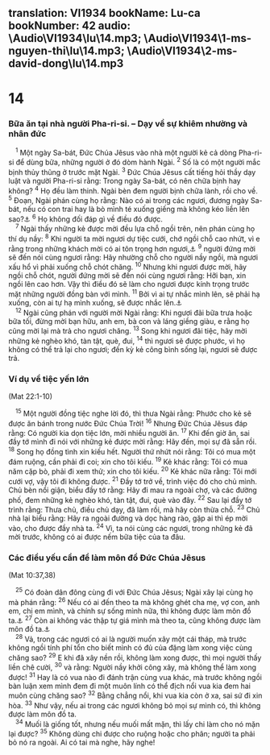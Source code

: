 translation: VI1934
bookName: Lu-ca 
bookNumber: 42
audio: \Audio\VI1934\lu\14.mp3; \Audio\VI1934\1-ms-nguyen-thi\lu\14.mp3; \Audio\VI1934\2-ms-david-dong\lu\14.mp3
-------

<div class="title"><h1>14</h1><h3>Bữa ăn tại nhà người Pha-ri-si. – Dạy về sự khiêm nhường và nhân đức</h3></div>
<span class="verse lu_14_1"> <sup>1</sup> Một ngày Sa-bát, Đức Chúa Jêsus vào nhà một người kẻ cả dòng Pha-ri-si để dùng bữa, những người ở đó dòm hành Ngài. </span>
<span class="verse lu_14_2"><sup>2</sup> Số là có một người mắc bịnh thủy thũng ở trước mặt Ngài. </span>
<span class="verse lu_14_3"><sup>3</sup> Đức Chúa Jêsus cất tiếng hỏi thầy dạy luật và người Pha-ri-si rằng: Trong ngày Sa-bát, có nên chữa bịnh hay không? </span>
<span class="verse lu_14_4"><sup>4</sup> Họ đều làm thinh. Ngài bèn đem người bịnh chữa lành, rồi cho về. </span>
<span class="verse lu_14_5"><sup>5</sup> Đoạn, Ngài phán cùng họ rằng: Nào có ai trong các ngươi, đương ngày Sa-bát, nếu có con trai hay là bò mình té xuống giếng mà không kéo liền lên sao?<a data-toggle="tooltip" data-placement="bottom" title="Mat 12:11">⚓</a></span>
<span class="verse lu_14_6"><sup>6</sup> Họ không đối đáp gì về điều đó được. <br/></span>
<span class="verse lu_14_7"> <sup>7</sup> Ngài thấy những kẻ được mời đều lựa chỗ ngồi trên, nên phán cùng họ thí dụ nầy: </span>
<span class="verse lu_14_8"><sup>8</sup> Khi người ta mời ngươi dự tiệc cưới, chớ ngồi chỗ cao nhứt, vì e rằng trong những khách mời có ai tôn trọng hơn ngươi,<a data-toggle="tooltip" data-placement="bottom" title="Ch 25:6-7">⚓</a></span>
<span class="verse lu_14_9"><sup>9</sup> người đứng mời sẽ đến nói cùng ngươi rằng: Hãy nhường chỗ cho người nầy ngồi, mà ngươi xấu hổ vì phải xuống chỗ chót chăng. </span>
<span class="verse lu_14_10"><sup>10</sup> Nhưng khi ngươi được mời, hãy ngồi chỗ chót, người đứng mời sẽ đến nói cùng ngươi rằng: Hỡi bạn, xin ngồi lên cao hơn. Vậy thì điều đó sẽ làm cho ngươi được kính trọng trước mặt những người đồng bàn với mình. </span>
<span class="verse lu_14_11"><sup>11</sup> Bởi vì ai tự nhắc mình lên, sẽ phải hạ xuống, còn ai tự hạ mình xuống, sẽ được nhắc lên.<a data-toggle="tooltip" data-placement="bottom" title="Mat 23:12; Lu 18:14">⚓</a><br/></span>
<span class="verse lu_14_12"> <sup>12</sup> Ngài cũng phán với người mời Ngài rằng: Khi ngươi đãi bữa trưa hoặc bữa tối, đừng mời bạn hữu, anh em, bà con và láng giềng giàu, e rằng họ cũng mời lại mà trả cho ngươi chăng. </span>
<span class="verse lu_14_13"><sup>13</sup> Song khi ngươi đãi tiệc, hãy mời những kẻ nghèo khó, tàn tật, què, đui, </span>
<span class="verse lu_14_14"><sup>14</sup> thì ngươi sẽ được phước, vì họ không có thể trả lại cho ngươi; đến kỳ kẻ công bình sống lại, ngươi sẽ được trả. <br/></span>
<div class="title"><h3>Ví dụ về tiệc yến lớn</h3><p>(Mat 22:1-10)</p></div>
<span class="verse lu_14_15"> <sup>15</sup> Một người đồng tiệc nghe lời đó, thì thưa Ngài rằng: Phước cho kẻ sẽ được ăn bánh trong nước Đức Chúa Trời! </span>
<span class="verse lu_14_16"><sup>16</sup> Nhưng Đức Chúa Jêsus đáp rằng: Có người kia dọn tiệc lớn, mời nhiều người ăn. </span>
<span class="verse lu_14_17"><sup>17</sup> Khi đến giờ ăn, sai đầy tớ mình đi nói với những kẻ được mời rằng: Hãy đến, mọi sự đã sẵn rồi. </span>
<span class="verse lu_14_18"><sup>18</sup> Song họ đồng tình xin kiếu hết. Người thứ nhứt nói rằng: Tôi có mua một đám ruộng, cần phải đi coi; xin cho tôi kiếu. </span>
<span class="verse lu_14_19"><sup>19</sup> Kẻ khác rằng: Tôi có mua năm cặp bò, phải đi xem thử; xin cho tôi kiếu. </span>
<span class="verse lu_14_20"><sup>20</sup> Kẻ khác nữa rằng: Tôi mới cưới vợ, vậy tôi đi không được. </span>
<span class="verse lu_14_21"><sup>21</sup> Đầy tớ trở về, trình việc đó cho chủ mình. Chủ bèn nổi giận, biểu đầy tớ rằng: Hãy đi mau ra ngoài chợ, và các đường phố, đem những kẻ nghèo khó, tàn tật, đui, què vào đây. </span>
<span class="verse lu_14_22"><sup>22</sup> Sau lại đầy tớ trình rằng: Thưa chủ, điều chủ dạy, đã làm rồi, mà hãy còn thừa chỗ. </span>
<span class="verse lu_14_23"><sup>23</sup> Chủ nhà lại biểu rằng: Hãy ra ngoài đường và dọc hàng rào, gặp ai thì ép mời vào, cho được đầy nhà ta. </span>
<span class="verse lu_14_24"><sup>24</sup> Vì, ta nói cùng các ngươi, trong những kẻ đã mời trước, không có ai được nếm bữa tiệc của ta đâu. <br/></span>
<div class="title"><h3>Các điều yếu cần để làm môn đồ Đức Chúa Jêsus</h3><p>(Mat 10:37,38)</p></div>
<span class="verse lu_14_25"> <sup>25</sup> Có đoàn dân đông cùng đi với Đức Chúa Jêsus; Ngài xây lại cùng họ mà phán rằng: </span>
<span class="verse lu_14_26"><sup>26</sup> Nếu có ai đến theo ta mà không ghét cha mẹ, vợ con, anh em, chị em mình, và chính sự sống mình nữa, thì không được làm môn đồ ta.<a data-toggle="tooltip" data-placement="bottom" title="Mat 10:37">⚓</a></span>
<span class="verse lu_14_27"><sup>27</sup> Còn ai không vác thập tự giá mình mà theo ta, cũng không được làm môn đồ ta.<a data-toggle="tooltip" data-placement="bottom" title="Mat 10:38; 16:24; Mac 8:34; Lu 9:23">⚓</a><br/></span>
<span class="verse lu_14_28"> <sup>28</sup> Vả, trong các ngươi có ai là người muốn xây một cái tháp, mà trước không ngồi tính phí tổn cho biết mình có đủ của đặng làm xong việc cùng chăng sao? </span>
<span class="verse lu_14_29"><sup>29</sup> E khi đã xây nền rồi, không làm xong được, thì mọi người thấy liền chê cười, </span>
<span class="verse lu_14_30"><sup>30</sup> và rằng: Người nầy khởi công xây, mà không thể làm xong được! </span>
<span class="verse lu_14_31"><sup>31</sup> Hay là có vua nào đi đánh trận cùng vua khác, mà trước không ngồi bàn luận xem mình đem đi một muôn lính có thể địch nổi vua kia đem hai muôn cùng chăng sao? </span>
<span class="verse lu_14_32"><sup>32</sup> Bằng chẳng nổi, khi vua kia còn ở xa, sai sứ đi xin hòa. </span>
<span class="verse lu_14_33"><sup>33</sup> Như vậy, nếu ai trong các ngươi không bỏ mọi sự mình có, thì không được làm môn đồ ta. <br/></span>
<span class="verse lu_14_34"> <sup>34</sup> Muối là giống tốt, nhưng nếu muối mất mặn, thì lấy chi làm cho nó mặn lại được? </span>
<span class="verse lu_14_35"><sup>35</sup> Không dùng chi được cho ruộng hoặc cho phân; người ta phải bỏ nó ra ngoài. Ai có tai mà nghe, hãy nghe! <br/></span>
